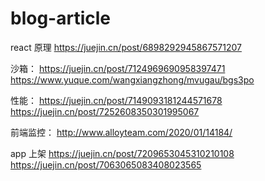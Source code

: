 # blog-article

react 原理
<https://juejin.cn/post/6898292945867571207>

沙箱：
<https://juejin.cn/post/7124969690958397471>
<https://www.yuque.com/wangxiangzhong/mvugau/bgs3po>

性能：
<https://juejin.cn/post/7149093181244571678>
<https://juejin.cn/post/7252608350301995067>

前端监控：
<http://www.alloyteam.com/2020/01/14184/>

app 上架
<https://juejin.cn/post/7209653045310210108>
<https://juejin.cn/post/7063065083408023565>
